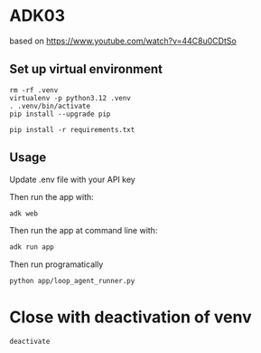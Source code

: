 # ADK03

based on https://www.youtube.com/watch?v=44C8u0CDtSo


## Set up virtual environment

```
rm -rf .venv
virtualenv -p python3.12 .venv
. .venv/bin/activate
pip install --upgrade pip

pip install -r requirements.txt
```

## Usage

Update .env file with your API key

Then run the app with:

```bash
adk web
```

Then run the app at command line with:

```bash
adk run app
```

Then run programatically

```bash
python app/loop_agent_runner.py
```


# Close with deactivation of venv

```
deactivate
```
